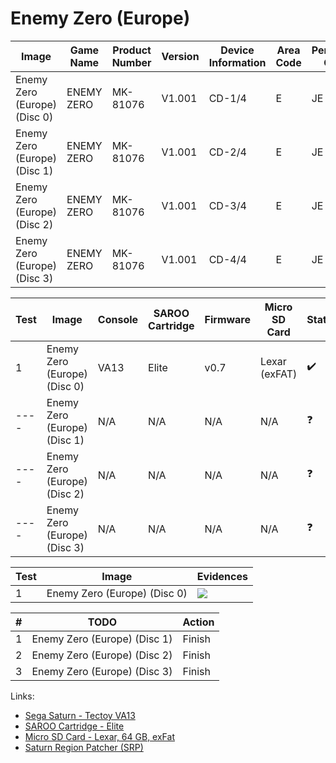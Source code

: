 # Enemy Zero (Europe)

| Image                        | Game Name  | Product Number | Version | Device Information | Area Code | Peripheral Code |
| ---------------------------- | ---------- | -------------- | ------- | ------------------ | --------- | --------------- |
| Enemy Zero (Europe) (Disc 0) | ENEMY ZERO | MK-81076       | V1.001  | CD-1/4             | E         | JE              |
| Enemy Zero (Europe) (Disc 1) | ENEMY ZERO | MK-81076       | V1.001  | CD-2/4             | E         | JE              |
| Enemy Zero (Europe) (Disc 2) | ENEMY ZERO | MK-81076       | V1.001  | CD-3/4             | E         | JE              |
| Enemy Zero (Europe) (Disc 3) | ENEMY ZERO | MK-81076       | V1.001  | CD-4/4             | E         | JE              |

| Test | Image                        | Console | SAROO Cartridge | Firmware | Micro SD Card | Status             | Time Played |
| ---- | ---------------------------- | ------- | --------------- | -------- | ------------- | ------------------ | ----------- |
| 1    | Enemy Zero (Europe) (Disc 0) | VA13    | Elite           | v0.7     | Lexar (exFAT) | :heavy_check_mark: | 12 minutes  |
| ---- | Enemy Zero (Europe) (Disc 1) | N/A     | N/A             | N/A      | N/A           | :question:         | N/A         |
| ---- | Enemy Zero (Europe) (Disc 2) | N/A     | N/A             | N/A      | N/A           | :question:         | N/A         |
| ---- | Enemy Zero (Europe) (Disc 3) | N/A     | N/A             | N/A      | N/A           | :question:         | N/A         |

| Test | Image                        | Evidences                                                                                        |
| ---- | ---------------------------- | ------------------------------------------------------------------------------------------------ |
| 1    | Enemy Zero (Europe) (Disc 0) | [![](https://img.youtube.com/vi/GJbhWUg030s/0.jpg)](https://www.youtube.com/watch?v=GJbhWUg030s) |

| #   | TODO                         | Action |
| --- | ---------------------------- | ------ |
| 1   | Enemy Zero (Europe) (Disc 1) | Finish |
| 2   | Enemy Zero (Europe) (Disc 2) | Finish |
| 3   | Enemy Zero (Europe) (Disc 3) | Finish |

Links:

- [Sega Saturn - Tectoy VA13](../../../Info/Consoles/VA13/README.md)
- [SAROO Cartridge - Elite](../../../../Info/Cartridges/GuangzhouSanStarOnlineShop/1.6/README.md)
- [Micro SD Card - Lexar, 64 GB, exFat](../../../../Info/SdCards/Lexar/64GB/exfat/README.md)
- [Saturn Region Patcher (SRP)](https://segaxtreme.net/resources/saturn-region-patcher.81/download)
